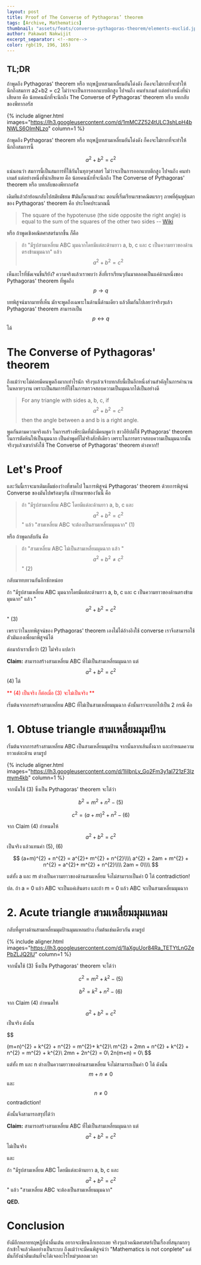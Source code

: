 ```yaml
---
layout: post
title: Proof of The Converse of Pythagoras’ theorem
tags: [Archive, Mathematics]
thumbnail: "assets/feats/converse-pythagoras-theorem/elements-euclid.jpg"
author: Pakawat Nakwijit
excerpt_separator: <!--more-->
color: rgb(19, 196, 165)
---
```


## TL;DR
ถ้าพูดถึง Pythagoras' theorem หรือ ทฤษฎีบทสามเหลี่ยมอันโด่งดัง ก็คงจะไม่ยากที่จะทำให้นึกถึงสมการ a2+b2 = c2  ไม่ว่าจะเป็นการออกแบบตึกสูง ไปจนถึง คนทำเกมส์ แต่อย่างหนึ่งที่น่าเสียดาย คือ น้อยคนนักที่จะนึกถึง The Converse of Pythagoras' theorem หรือ บทกลับของพีทากอรัส

<!--more-->

{% include aligner.html images="https://lh3.googleusercontent.com/d/1mMCZZ524tULC3shLpH4bNWLS6OImNLzo" column=1 %}

ถ้าพูดถึง Pythagoras' theorem หรือ ทฤษฎีบทสามเหลี่ยมอันโด่งดัง ก็คงจะไม่ยากที่จะทำให้นึกถึงสมการนี้

$$ a^{2}+b^{2} = c^{2}$$

แน่นอนว่า สมการนี้เป็นสมการที่ใช้กันในทุกๆศาสตร์ ไม่ว่าจะเป็นการออกแบบตึกสูง ไปจนถึง คนทำเกมส์ แต่อย่างหนึ่งที่น่าเสียดาย คือ น้อยคนนักที่จะนึกถึง The Converse of Pythagoras' theorem หรือ บทกลับของพีทากอรัส

เดิมทีแล้วถ้าย้อนกลับไปสมัยมัธยม <span class="tag-en">#มันก็นานแล้วนะ</span> ตอนที่เริ่มเรียนเรขาคณิตแรกๆ ภาพที่คุ้นหูคุ้นตา ของ Pythagoras' theorem คือ ประโยคประมาณนี้

> The square of the hypotenuse (the side opposite the right angle) is equal to the sum of the squares of the other two sides -- <a href="https://en.wikipedia.org/wiki/Pythagorean_theorem">Wiki</a>

หรือ ถ้าพูดเชิงคณิตศาสตร์มากขึ้น ก็คือ

> ถ้า "มีรูปสามเหลี่ยม ABC มุมฉากโดยมีแต่ละด้านยาว a, b, c และ c เป็นความยาวของด้านตรงข้ามมุมฉาก" แล้ว $$ a^{2}+b^{2} = c^{2}$$

เห็นอะไรที่ชัดเจนขึ้นรึยัง? ความจริงแล้วเราพบว่า สิ่งที่เราเรียนๆกันมาตลอดเป็นแค่ด้านหนึ่งของ Pythagoras' theorem ที่พูดถึง $$ p \rightarrow q $$

บทพิสูจน์มากมายที่เห็น มักจะพูดถึงเฉพาะในด้านนี้ด้านเดียว แล้วลืมกันไปเลยว่าจริงๆแล้ว Pythagoras' theorem สามารถเป็น $$ p \leftrightarrow q $$ ได้

# The Converse of Pythagoras' theorem

ถึงแม้ว่าจะไม่ค่อยมีคนพูดถึงมากเท่าไรนัก จริงๆแล้วเจ้าบทกลับนี้เป็นอีกหนึ่งส่วนสำคัญในการคำนวนในหลายๆงาน เพราะเป็นสมการที่ใช้ในการตรวจสอบความเป็นมุมฉากได้เป็นอย่างดี

> For any triangle with sides a, b, c, if $$a^{2}+b^{2} = c^{2}$$ then the angle between a and b is a right angle.

พูดกันตามความจริงแล้ว ในการสร้างพีระมิดที่มักมีคนพูดว่า ชาวอียิปต์ใช้ Pythagoras' theorem ในการตัดหินให้เป็นมุมฉาก เป็นคำพูดที่ไม่จริงสักทีเดียว เพราะในการตรวจสอบความเป็นมุมฉากนั้นจริงๆแล้วเขากำลังใช้ The Converse of Pythagoras' theorem ต่างหาก!!

# Let's Proof

และวันนี้เราจะมาเติมเต็มช่องว่างที่ขาดไป ในการพิสูจน์ Pythagoras' theorem ด้วยการพิสูจน์ Converse ของมันไปพร้อมๆกัน
เป้าหมายของวันนี้ คือ

> ถ้า "มีรูปสามเหลี่ยม ABC โดยมีแต่ละด้านยาว a, b, c และ $$ a^{2}+b^{2} = c^{2}$$" แล้ว "สามเหลี่ยม ABC จะต้องเป็นสามเหลี่ยมมุมฉาก" (1) 

หรือ ถ้าพูดกลับกัน คือ

> ถ้า "สามเหลี่ยม ABC ไม่เป็นสามเหลี่ยมมุมฉาก แล้ว "$$ a^{2}+b^{2} \neq c^{2}$$" (2) 

กลับมาทบทวนกันอีกซักหน่อย

ถ้า "มีรูปสามเหลี่ยม ABC มุมฉากโดยมีแต่ละด้านยาว a, b, c และ c เป็นความยาวของด้านตรงข้ามมุมฉาก" แล้ว "$$ a^{2}+b^{2} = c^{2}$$" (3)

เพราะว่าในบทพิสูจน์ของ Pythagoras' theorem เองไม่ได้อ้างอิงใช้ converse เราจึงสามารถใช้ตัวมันเองเพื่อมาพิสูจน์ได้

ต่อมาถ้าเราเชื่อว่า (2) ไม่จริง แปลว่า

**Claim:** สามารถสร้างสามเหลี่ยม ABC ที่ไม่เป็นสามเหลี่ยมมุมฉาก แต่ $$ a^{2}+b^{2} = c^{2}$$ (4) ได้

<span style="color:red">** (4) เป็นจริง ก็ต่อเมื่อ (3) จะไม่เป็นจริง **</span>

เริ่มต้นจากการสร้างสามเหลี่ยม ABC ที่ไม่เป็นสามเหลี่ยมมุมฉาก ดังนั้นเราจะแยกไปเป็น 2 กรณี คือ

# 1. Obtuse triangle สามเหลี่ยมมุมป้าน

เริ่มต้นจากการสร้างสามเหลี่ยม ABC เป็นสามเหลี่ยมมุมป้าน จากนั้นลากเส้นตั้งฉาก และกำหนดความยาวแต่ละด้าน ตามรูป

{% include aligner.html images="https://lh3.googleusercontent.com/d/1liIbnLy_Go2Fm3y1al721zF3lzmym4kb" column=1 %}

จากนั้นใช้ (3) ซึ่งเป็น Pythagoras' theorem จะได้ว่า

$$ b^{2} = m^{2} + n^{2} - (5) $$

$$ c^{2} = (a+m)^{2} + n^{2} - (6)$$

จาก Claim (4) กำหนดให้ $$ a^{2}+b^{2} = c^{2}$$ เป็นจริง แล้วแทนค่า (5), (6)

$$
(a+m)^{2} + n^{2} = a^{2}+ m^{2} + n^{2}\\\\
a^{2} + 2am + m^{2} + n^{2} = a^{2}+ m^{2} + n^{2}\\\\
2am = 0\\\\
$$

แต่ทั้ง a และ m ต่างเป็นความยาวของด้านสามเหลี่ยม จึงไม่สามารถเป็นค่า 0 ได้ contradiction!

ปล. ถ้า a = 0 แล้ว ABC จะเป็นแค่เส้นตรง และถ้า m = 0 แล้ว ABC จะเป็นสามเหลี่ยมมุมฉาก

# 2. Acute triangle สามเหลี่ยมมุมแหลม

กลับที่ดูทางด้านสามเหลี่ยมมุมป้านมุมแหลมบ้าง เริ่มต้นเช่นเดียวกัน ตามรูป

{% include aligner.html images="https://lh3.googleusercontent.com/d/1laXguUor84Ra_TETYtLnGZePbZLJQ2lU" column=1 %}

จากนั้นใช้ (3) ซึ่งเป็น Pythagoras' theorem จะได้ว่า

$$ c^{2} = m^{2} + k^{2} - (5)$$

$$ b^{2} = k^{2} + n^{2} - (6)$$

จาก Claim (4) กำหนดให้ $$ a^{2}+b^{2} = c^{2}$$ เป็นจริง ดังนั้น

$$

(m+n)^{2} + k^{2} + n^{2} = m^{2}+ k^{2}\\
m^{2} + 2mn + n^{2} + k^{2} + n^{2} = m^{2} + k^{2}\\
2mn + 2n^{2} = 0\\
2n(m+n) = 0\\
$$

แต่ทั้ง m และ n ต่างเป็นความยาวของด้านสามเหลี่ยม จึงไม่สามารถเป็นค่า 0 ได้ ดังนั้น $$ m+n \neq 0$$ และ $$ n \neq 0$$ contradiction!

ดังนั้นจึงสามารถสรุปได้ว่า

**Claim:** สามารถสร้างสามเหลี่ยม ABC ที่ไม่เป็นสามเหลี่ยมมุมฉาก แต่ $$ a^{2}+b^{2} = c^{2}$$ ไม่เป็นจริง

และ

ถ้า "มีรูปสามเหลี่ยม ABC โดยมีแต่ละด้านยาว a, b, c และ $$ a^{2}+b^{2} = c^{2}$$" แล้ว "สามเหลี่ยม ABC จะต้องเป็นสามเหลี่ยมมุมฉาก"

**QED.**

# Conclusion
ยังมีอีกหลายทฤษฎีที่น่าตื่นเต้น อยากจะเขียนอีกเยอะเลย จริงๆแล้วคณิตศาสตร์เป็นเรื่องที่สนุกมากๆ ถ้าเข้าใจแล้วคิดอย่างเป็นระบบ ถึงแม้ว่าจะมีคนพิสูจน์ว่า "Mathematics is not conplete" แต่มันก็ยังน่าตื่นเต้นที่จะได้เจออะไรใหม่ๆตลอดเวลา
